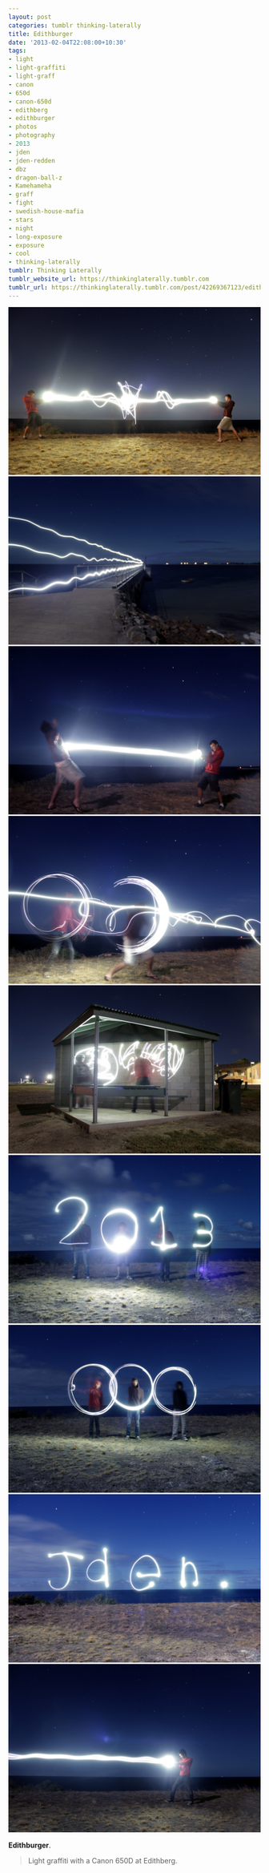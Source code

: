 ```yaml
---
layout: post
categories: tumblr thinking-laterally
title: Edithburger
date: '2013-02-04T22:08:00+10:30'
tags:
- light
- light-graffiti
- light-graff
- canon
- 650d
- canon-650d
- edithberg
- edithburger
- photos
- photography
- 2013
- jden
- jden-redden
- dbz
- dragon-ball-z
- Kamehameha
- graff
- fight
- swedish-house-mafia
- stars
- night
- long-exposure
- exposure
- cool
- thinking-laterally
tumblr: Thinking Laterally
tumblr_website_url: https://thinkinglaterally.tumblr.com
tumblr_url: https://thinkinglaterally.tumblr.com/post/42269367123/edithburger-light-graffiti-with-a-canon-650d-at
---
```

 ![](/content/images/tumblr/thinking-laterally/tumblr_mhp1o7xt4U1qh9he3o1_r1_1280.jpg)  
 ![](/content/images/tumblr/thinking-laterally/tumblr_mhp1o7xt4U1qh9he3o3_r1_1280.jpg)  
 ![](/content/images/tumblr/thinking-laterally/tumblr_mhp1o7xt4U1qh9he3o7_r1_1280.jpg)  
 ![](/content/images/tumblr/thinking-laterally/tumblr_mhp1o7xt4U1qh9he3o8_r1_1280.jpg)  
 ![](/content/images/tumblr/thinking-laterally/tumblr_mhp1o7xt4U1qh9he3o5_r1_1280.jpg)  
 ![](/content/images/tumblr/thinking-laterally/tumblr_mhp1o7xt4U1qh9he3o9_r1_1280.jpg)  
 ![](/content/images/tumblr/thinking-laterally/tumblr_mhp1o7xt4U1qh9he3o2_r1_1280.jpg)  
 ![](/content/images/tumblr/thinking-laterally/tumblr_mhp1o7xt4U1qh9he3o6_r1_1280.jpg)  
 ![](/content/images/tumblr/thinking-laterally/tumblr_mhp1o7xt4U1qh9he3o4_r1_1280.jpg)  
  

**Edithburger**.

> Light&nbsp;graffiti with a Canon 650D at Edithberg.&nbsp;

